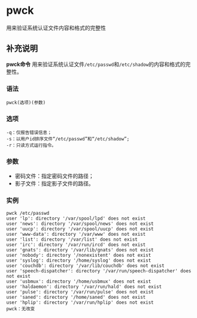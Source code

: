 pwck
===

用来验证系统认证文件内容和格式的完整性

## 补充说明

**pwck命令** 用来验证系统认证文件`/etc/passwd`和`/etc/shadow`的内容和格式的完整性。

###  语法

```shell
pwck(选项)(参数)
```

###  选项

```shell
-q：仅报告错误信息；
-s：以用户id排序文件“/etc/passwd”和“/etc/shadow”;
-r：只读方式运行指令。
```

###  参数

*   密码文件：指定密码文件的路径；
*   影子文件：指定影子文件的路径。

###  实例

```shell
pwck /etc/passwd
user 'lp': directory '/var/spool/lpd' does not exist
user 'news': directory '/var/spool/news' does not exist
user 'uucp': directory '/var/spool/uucp' does not exist
user 'www-data': directory '/var/www' does not exist
user 'list': directory '/var/list' does not exist
user 'irc': directory '/var/run/ircd' does not exist
user 'gnats': directory '/var/lib/gnats' does not exist
user 'nobody': directory '/nonexistent' does not exist
user 'syslog': directory '/home/syslog' does not exist
user 'couchdb': directory '/var/lib/couchdb' does not exist
user 'speech-dispatcher': directory '/var/run/speech-dispatcher' does not exist
user 'usbmux': directory '/home/usbmux' does not exist
user 'haldaemon': directory '/var/run/hald' does not exist
user 'pulse': directory '/var/run/pulse' does not exist
user 'saned': directory '/home/saned' does not exist
user 'hplip': directory '/var/run/hplip' does not exist
pwck：无改变
```


<!-- Linux命令行搜索引擎：https://jaywcjlove.github.io/linux-command/ -->
